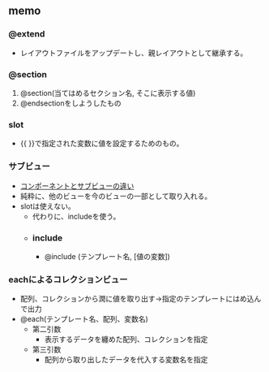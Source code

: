 ## memo

### @extend
- レイアウトファイルをアップデートし、親レイアウトとして継承する。

### @section
1. @section(当てはめるセクション名, そこに表示する値)
2. @endsectionをしようしたもの

### slot
- {{ }}で指定された変数に値を設定するためのもの。

### サブビュー
- [コンポーネントとサブビューの違い](https://hara-chan.com/it/programming/laravel-view-blade-component-subview/)
- 純粋に、他のビューを今のビューの一部として取り入れる。
- slotは使えない。
  - 代わりに、includeを使う。
  - ### include
    - @include (テンプレート名, [値の変数])

### eachによるコレクションビュー
- 配列、コレクションから潤に値を取り出す→指定のテンプレートにはめ込んで出力
- @each(テンプレート名、配列、変数名)
  - 第二引数
    - 表示するデータを纏めた配列、コレクションを指定
  - 第三引数
    - 配列から取り出したデータを代入する変数名を指定